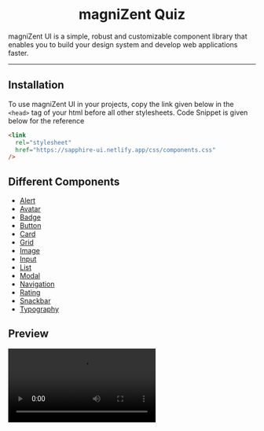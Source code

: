 <h1 align="center">magniZent Quiz</h1>
<p>magniZent UI is a simple, robust and customizable component library
            that enables you to build your design system and develop web
            applications faster.</p>

---

## Installation

To use magniZent UI in your projects,
copy the link given below in the `<head>` tag of your html before all other stylesheets. Code Snippet is given below for the reference

```html
<link
  rel="stylesheet"
  href="https://sapphire-ui.netlify.app/css/components.css"
/>
```

## Different Components

- [Alert](https://magnizent-ui.netlify.app/components/alert/alert)
- [Avatar](https://magnizent-ui.netlify.app/components/avatar/avatar)
- [Badge](https://magnizent-ui.netlify.app/components/badge/badge)
- [Button](https://magnizent-ui.netlify.app/components/button/button)
- [Card](https://magnizent-ui.netlify.app/components/card/card)
- [Grid](https://magnizent-ui.netlify.app/components/grid/grid)
- [Image](https://magnizent-ui.netlify.app/components/image/image)
- [Input](https://magnizent-ui.netlify.app/components/input/input)
- [List](https://magnizent-ui.netlify.app/components/list/list)
- [Modal](https://magnizent-ui.netlify.app/components/modal/modal)
- [Navigation](https://magnizent-ui.netlify.app/components/navigation/navigation)
- [Rating](https://magnizent-ui.netlify.app/components/rating/rating)
- [Snackbar](https://magnizent-ui.netlify.app/components/snackbar/snackbar)
- [Typography](https://magnizent-ui.netlify.app/components/typography/typography)

## Preview

![Demo](./assets/magniZent_UI.mkv)
